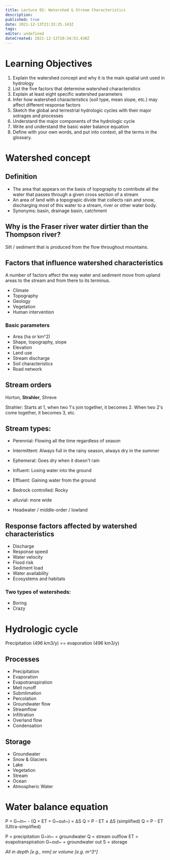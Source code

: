 ```yaml
---
title: Lecture 02: Watershed & Stream Characteristics
description: 
published: true
date: 2021-12-13T23:33:25.143Z
tags: 
editor: undefined
dateCreated: 2021-12-13T20:34:53.430Z
---
```


# Learning Objectives
1. Explain the watershed concept and why it is the main spatial unit used in hydrology
2. List the five factors that determine watershed characteristics
3. Explain at least eight specific watershed parameters
4. Infer how watershed characteristics (soil type, mean slope, etc.) may affect different response factors
5. Sketch the global and terrestrial hydrologic cycles with their major sotrages and processes
6. Understand the major components of the hydrologic cycle
7. Write and understand the basic water balance equation
8. Define with your own words, and put into context, all the terms in the glossary.

# Watershed concept
## Definition
* The area that appears on the basis of topography to contribute all the water that passes through a given cross section of a stream
* An area of land with a topograpic divide that collects rain and snow, discharging most of this water to a stream, river or other water body.
* Synonyms: basin, drainage basin, catchment


## Why is the Fraser river water dirtier than the Thompson river?
Silt / sediment that is produced from the flow throughout mountains.

## Factors that influence watershed characteristics
A number of factors affect the way water and sediment move from upland areas to the stream and from there to its terminus.

* Climate
* Topography
* Geology
* Vegetation
* Human intervention

### Basic parameters
* Area (ha or km^2)
* Shape, topography, slope
* Elevation
* Land use
* Stream discharge
* Soil characteristics
* Road network


## Stream orders
Horton, **Strahler**, Shreve

Strahler: Starts at 1, when two 1's join together, it becomes 2. When two 2's come together, it becomes 3, etc.


## Stream types:
* Perennial: Flowing all the time regardless of season
* Intermittent: Always full in the rainy season, always dry in the summer
* Ephemeral: Goes dry when it doesn't rain

* Influent: Losing water into the ground
* Effluent: Gaining water from the ground

* Bedrock controlled: Rocky
* alluvial: more wide

* Headwater / middle-order / lowland


## Response factors affected by watershed characteristics
* Discharge
* Response speed
* Water velocity
* Flood risk
* Sediment load
* Water availability
* Ecosystems and habitats

### Two types of watersheds:
* Boring
* Crazy


# Hydrologic cycle
Precipitation (496 km3/y) == evaporation (496 km3/y)
## Processes
* Precipitation
* Evaporation
* Evapotranspiration
* Melt runoff
* Submlimation
* Percolation
* Groundwater flow
* Streamflow
* Infiltration
* Overland flow
* Condensation
## Storage
* Groundwater
* Snow & Glaciers
* Lake
* Vegetation
* Stream
* Ocean
* Atmospheric Water


# Water balance equation
P + G~in~ - (Q + ET + G~out~) = ΔS
Q = P - ET ± ΔS (simplified)
Q = P - ET (Ultra-simplified)

P = precipitation
G~in~ = groundwater
Q = stream outflow
ET = evapotranspiration
G~out~ = groundwater out
S = storage

**All in depth* [e.g., mm] or volume [e.g. m^3^]* 


